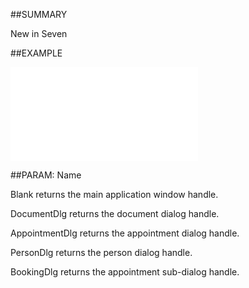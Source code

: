 
##SUMMARY

New in Seven


##EXAMPLE



![](..\..\Examples\vbs\Application.HWnd.txt)


##PARAM: Name

Blank returns the main application window handle.

DocumentDlg returns the document dialog handle.

AppointmentDlg returns the appointment dialog handle.

PersonDlg returns the person dialog handle.

BookingDlg returns the appointment sub-dialog handle.



